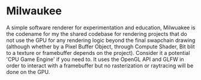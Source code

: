 # Milwaukee

A simple software renderer for experimentation and education, Milwuakee is the codename for my the shared codebase for rendering projects that do not use the GPU for any rendering logic beyond the final swapchain drawing (although whether by a Pixel Buffer Object, through Compute Shader, Bit blit to a texture or framebuffer depends on the project). Consider it a potential 'CPU Game Engine' if you need to. It uses the OpenGL API and GLFW in order to interact with a framebuffer but no rasterization or raytracing will be done on the GPU.
